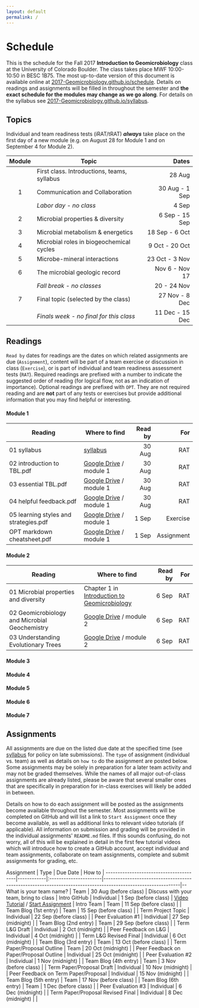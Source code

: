 ```yaml
---
layout: default
permalink: /
---
```


# Schedule

This is the schedule for the Fall 2017 **Introduction to Geomicrobiology** class at the University of Colorado Boulder. The class takes place MWF 10:00-10:50 in BESC 1B75. The most up-to-date version of this document is available online at [2017-Geomicrobiology.github.io/schedule](https://2017-Geomicrobiology.github.io/schedule). Details on readings and assignments will be filled in throughout the semester and **the exact schedule for the modules may change as we go along**. For details on the syllabus see [2017-Geomicrobiology.github.io/syllabus](https://2017-Geomicrobiology.github.io/syllabus).

## Topics

Individual and team readiness tests (iRAT/tRAT) ***always*** take place on the first day of a new module (e.g. on August 28 for Module 1 and on September 4 for Module 2).

| Module | Topic                                       |           Dates |
|:------:|---------------------------------------------|----------------:|
|        | First class. Introductions, teams, syllabus |          28 Aug |
|   1    | Communication and Collaboration             |  30 Aug - 1 Sep |
|        | *Labor day - no class*                      |           4 Sep |
|   2    | Microbial properties & diversity            |  6 Sep - 15 Sep |
|   3    | Microbial metabolism & energetics           |  18 Sep - 6 Oct |
|   4    | Microbial roles in biogeochemical cycles    |  9 Oct - 20 Oct |
|   5    | Microbe-mineral interactions                |  23 Oct - 3 Nov |
|   6    | The microbial geologic record               |  Nov 6 - Nov 17 |
|        | *Fall break - no classes*                   |     20 - 24 Nov |
|   7    | Final topic (selected by the class)         |  27 Nov - 8 Dec |
|        | *Finals week - no final for this class*     | 11 Dec - 15 Dec |


## Readings

`Read by` dates for readings are the dates on which related assignments are due (`Assignment`), content will be part of a team exercise or discussion in class (`Exercise`), or is part of individual and team readiness assessment tests (`RAT`). Required readings are prefixed with a number to indicate the suggested order of reading (for logical flow, not as an indication of importance). Optional readings are prefixed with `OPT`. They are not required reading and are **not** part of any tests or exercises but provide additional information that you may find helpful or interesting.

#### Module 1

| Reading                               | Where to find                                               | Read by |        For |
|---------------------------------------|-------------------------------------------------------------|--------:|-----------:|
| 01 syllabus                           | [syllabus](https://2017-Geomicrobiology.github.io/syllabus) |  30 Aug |        RAT |
| 02 introduction to TBL.pdf            | [Google Drive](https://goo.gl/QePQxE) / module 1            |  30 Aug |        RAT |
| 03 essential TBL.pdf                  | [Google Drive](https://goo.gl/QePQxE) / module 1            |  30 Aug |        RAT |
| 04 helpful feedback.pdf               | [Google Drive](https://goo.gl/QePQxE) / module 1            |  30 Aug |        RAT |
| 05 learning styles and strategies.pdf | [Google Drive](https://goo.gl/QePQxE) / module 1            |   1 Sep |   Exercise |
| OPT markdown cheatsheet.pdf           | [Google Drive](https://goo.gl/QePQxE) / module 1            |   1 Sep | Assignment |

#### Module 2

| Reading                                       | Where to find                                                         | Read by | For |
|-----------------------------------------------|-----------------------------------------------------------------------|--------:|----:|
| 01 Microbial properties and diversity         | Chapter 1 in [Introduction to Geomicrobiology](https://goo.gl/NGy9Ew) |   6 Sep | RAT |
| 02 Geomicrobiology and Microbial Geochemistry | [Google Drive](https://goo.gl/QePQxE) / module 2                      |   6 Sep | RAT |
| 03 Understanding Evolutionary Trees           | [Google Drive](https://goo.gl/QePQxE) / module 2                      |   6 Sep | RAT |



#### Module 3

#### Module 4

#### Module 5

#### Module 6

#### Module 7

## Assignments

All assignments are due on the listed due date at the specified time (see [syllabus](https://2017-Geomicrobiology.github.io/syllabus) for policy on late submissions). The `type` of assignment (individual vs. team) as well as details on `how to` do the assignment are posted below. Some assignments may be solely in preparation for a later team activity and may not be graded themselves. While the names of all major out-of-class assignments are already listed, please be aware that several smaller ones that are specifically in preparation for in-class exercises will likely be added in between.

Details on how to do each assignment will be posted as the assignments become available throughout the semester. Most assignments will be completed on GitHub and will list a link to `Start Assignment` once they become available, as well as additional links to relevant video tutorials (if applicable). All information on submission and grading will be provided in the individual assignments' `README.md` files. If this sounds confusing, do not worry, all of this will be explained in detail in the first few tutorial videos which will introduce how to create a GitHub account, accept individual and team assignments, collaborate on team assignments, complete and submit assignments for grading, etc.


Assignment                              | Type       | Due Date              | How to                                                                                                       |
----------------------------------------|------------|:----------------------|--------------------------------------------------------------------------------------------------------------|--
What is your team name?                 | Team       | 30 Aug (before class) | Discuss with your team, bring to class                                                                       |
Intro GitHub                            | Individual | 1 Sep (before class)  | [Video Tutorial](https://youtu.be/bRkpm1LTpkY) / [Start Assignment](https://classroom.github.com/a/kpaay7tA) |
Intro Team                              | Team       | 11 Sep (before class) |                                                                                                              |
Team Blog (1st entry)                   | Team       | 15 Sep (before class) |                                                                                                              |
Term Project Topic                      | Individual | 22 Sep (before class) |                                                                                                              |
Peer Evaluation #1                      | Individual | 27 Sep (midnight)     |                                                                                                              |
Team Blog (2nd entry)                   | Team       | 29 Sep (before class) |                                                                                                              |
Term L&G Draft                          | Individual | 2 Oct (midnight)      |                                                                                                              |
Peer Feedback on L&G                    | Individual | 4 Oct (midnight)      |                                                                                                              |
Term L&G Revised Final                  | Individual | 6 Oct (midnight)      |                                                                                                              |
Team Blog (3rd entry)                   | Team       | 13 Oct (before class) |                                                                                                              |
Term Paper/Proposal Outline             | Team       | 20 Oct (midnight)     |                                                                                                              |
Peer Feedback on Paper/Proposal Outline | Individual | 25 Oct (midnight)     |                                                                                                              |
Peer Evaluation #2                      | Individual | 1 Nov (midnight)      |                                                                                                              |
Team Blog (4th entry)                   | Team       | 3 Nov (before class)  |                                                                                                              |
Term Paper/Proposal Draft               | Individual | 10 Nov (midnight)     |                                                                                                              |
Peer Feedback on Term Paper/Proposal    | Individual | 15 Nov (midnight)     |                                                                                                              |
Team Blog (5th entry)                   | Team       | 17 Nov (before class) |                                                                                                              |
Team Blog (6th entry)                   | Team       | 1 Dec (before class)  |                                                                                                              |
Peer Evaluation #3                      | Individual | 6 Dec (midnight)      |                                                                                                              |
Term Paper/Proposal Revised Final       | Individual | 8 Dec (midnight)      |                                                                                                              |
